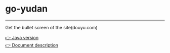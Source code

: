 # go-yudan
---------------------
Get the bullet screen of the site(douyu.com) <br>

[👉 Java version](https://github.com/AlexJialene/yudan) <br>
[👉 Document description](https://github.com/AlexJialene/yudan/blob/master/README.md)
